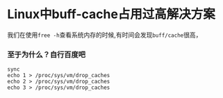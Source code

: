 # Linux中buff-cache占用过高解决方案

我们在使用`free -h`查看系统内存的时候,有时间会发现`buff/cache`很高，

### 至于为什么？自行百度吧

```shell
sync
echo 1 > /proc/sys/vm/drop_caches
echo 2 > /proc/sys/vm/drop_caches
echo 3 > /proc/sys/vm/drop_caches
```

